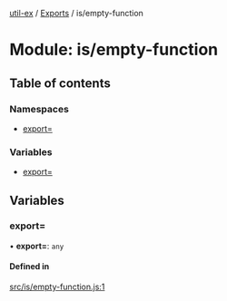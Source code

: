 [util-ex](../README.md) / [Exports](../modules.md) / is/empty-function

# Module: is/empty-function

## Table of contents

### Namespaces

- [export&#x3D;](is_empty_function.export_.md)

### Variables

- [export&#x3D;](is_empty_function.md#export&#x3D;)

## Variables

### export&#x3D;

• **export=**: `any`

#### Defined in

[src/is/empty-function.js:1](https://github.com/snowyu/util-ex.js/blob/10dfb41/src/is/empty-function.js#L1)
